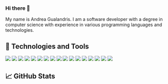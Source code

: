 ### Hi there 👋

My name is Andrea Gualandris. I am a software developer with a degree in computer science with experience in various programming languages and technologies.

## :wrench: Technologies and Tools

![](https://img.shields.io/badge/OS-Linux-informational?style=flat&logo=linux&logoColor=white&color=2bbc8a)
![](https://img.shields.io/badge/Code-Python-informational?style=flat&logo=python&logoColor=white&color=ee672f)
![](https://img.shields.io/badge/Code-Java-informational?style=flat&logo=java&logoColor=white&color=ee672f)
![](https://img.shields.io/badge/Code-C/C++-informational?style=flat&logo=c%2B%2B&logoColor=white&color=ee672f)
![](https://img.shields.io/badge/Code-HTML5-informational?style=flat&logo=html5&logoColor=white&color=ee672f)
![](https://img.shields.io/badge/Code-CSS3-informational?style=flat&logo=css3&logoColor=white&color=ee672f)
![](https://img.shields.io/badge/Code-Javascript-informational?style=flat&logo=javascript&logoColor=white&color=ee672f)
![](https://img.shields.io/badge/Tools-Visual_Studio_Code-informational?style=flat&logo=visual-studio-code&logoColor=white&color=0f80c0)
![](https://img.shields.io/badge/Tools-Git-informational?style=flat&logo=git&logoColor=white&color=0f80c0)
![](https://img.shields.io/badge/Cloud-AWS-informational?style=flat&logo=amazon-aws&logoColor=white&color=4cc61e)
![](https://img.shields.io/badge/Code-MySQL-informational?style=flat&logo=mysql&logoColor=white&color=ee672f)
![](https://img.shields.io/badge/Code-MATLAB-informational?style=flat&logo=matrix&logoColor=white&color=ee672f)
![](https://img.shields.io/badge/Code-LaTeX-informational?style=flat&logo=latex&logoColor=white&color=ee672f)
![](https://img.shields.io/badge/Tools-VSCode-informational?style=flat&logo=visual-studio-code&logoColor=white&color=0f80c0)
![](https://img.shields.io/badge/Tools-JetBrains_Suite-informational?style=flat&logo=jetbrains&logoColor=white&color=0f80c0)
![](https://img.shields.io/badge/Tools-Postman-informational?style=flat&logo=postman&logoColor=white&color=0f80c0)
![](https://img.shields.io/badge/Tools-MongoDB-informational?style=flat&logo=mongodb&logoColor=white&color=0f80c0)

## :chart_with_upwards_trend: GitHub Stats

<div align="center">
<!--   <img src="https://github.com/AndreaGualandris/github-stats/blob/master/generated/overview.svg" />
  <img src="https://github.com/AndreaGualandris/github-stats/blob/master/generated/languages.svg" /> -->
</div>


